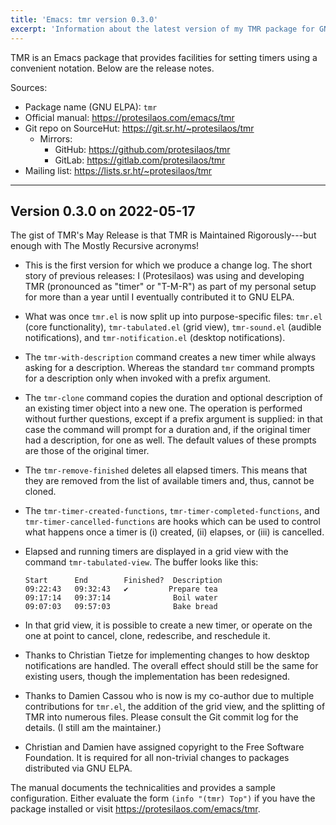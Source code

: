```yaml
---
title: 'Emacs: tmr version 0.3.0'
excerpt: 'Information about the latest version of my TMR package for GNU Emacs.'
---
```


TMR is an Emacs package that provides facilities for setting timers
using a convenient notation.  Below are the release notes.

Sources:

+ Package name (GNU ELPA): `tmr`
+ Official manual: <https://protesilaos.com/emacs/tmr>
+ Git repo on SourceHut: <https://git.sr.ht/~protesilaos/tmr>
  - Mirrors:
    + GitHub: <https://github.com/protesilaos/tmr>
    + GitLab: <https://gitlab.com/protesilaos/tmr>
+ Mailing list: <https://lists.sr.ht/~protesilaos/tmr>

* * *

## Version 0.3.0 on 2022-05-17

The gist of TMR's May Release is that TMR is Maintained Rigorously---but
enough with The Mostly Recursive acronyms!

-   This is the first version for which we produce a change log.  The
    short story of previous releases: I (Protesilaos) was using and
    developing TMR (pronounced as "timer" or "T-M-R") as part of my
    personal setup for more than a year until I eventually contributed it
    to GNU ELPA.

-   What was once `tmr.el` is now split up into purpose-specific files:
    `tmr.el` (core functionality), `tmr-tabulated.el` (grid view),
    `tmr-sound.el` (audible notifications), and `tmr-notification.el`
    (desktop notifications).

-   The `tmr-with-description` command creates a new timer while always
    asking for a description.  Whereas the standard `tmr` command prompts
    for a description only when invoked with a prefix argument.

-   The `tmr-clone` command copies the duration and optional description
    of an existing timer object into a new one.  The operation is
    performed without further questions, except if a prefix argument is
    supplied: in that case the command will prompt for a duration and, if
    the original timer had a description, for one as well.  The default
    values of these prompts are those of the original timer.

-   The `tmr-remove-finished` deletes all elapsed timers.  This means that
    they are removed from the list of available timers and, thus, cannot
    be cloned.

-   The `tmr-timer-created-functions`, `tmr-timer-completed-functions`,
    and `tmr-timer-cancelled-functions` are hooks which can be used to
    control what happens once a timer is (i) created, (ii) elapses, or
    (iii) is cancelled.

-   Elapsed and running timers are displayed in a grid view with the
    command `tmr-tabulated-view`.  The buffer looks like this:

        Start      End        Finished?  Description
        09:22:43   09:32:43   ✔         Prepare tea
        09:17:14   09:37:14              Boil water
        09:07:03   09:57:03              Bake bread

-   In that grid view, it is possible to create a new timer, or operate on
    the one at point to cancel, clone, redescribe, and reschedule it.

-   Thanks to Christian Tietze for implementing changes to how desktop
    notifications are handled.  The overall effect should still be the
    same for existing users, though the implementation has been redesigned.

-   Thanks to Damien Cassou who is now is my co-author due to multiple
    contributions for `tmr.el`, the addition of the grid view, and the
    splitting of TMR into numerous files.  Please consult the Git commit
    log for the details.  (I still am the maintainer.)

-   Christian and Damien have assigned copyright to the Free Software
    Foundation.  It is required for all non-trivial changes to packages
    distributed via GNU ELPA.

The manual documents the technicalities and provides a sample
configuration.  Either evaluate the form `(info "(tmr) Top")` if you
have the package installed or visit <https://protesilaos.com/emacs/tmr>.
